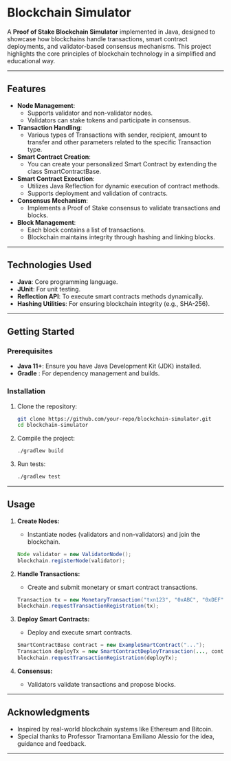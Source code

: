 # Blockchain Simulator

A **Proof of Stake Blockchain Simulator** implemented in Java, designed to showcase how blockchains handle transactions, smart contract deployments, and validator-based consensus mechanisms. This project highlights the core principles of blockchain technology in a simplified and educational way.

---

## Features

- **Node Management**:
  - Supports validator and non-validator nodes.
  - Validators can stake tokens and participate in consensus.
- **Transaction Handling**:
  - Various types of Transactions with sender, recipient, amount to transfer and other parameters related to the specific Transaction type.
- **Smart Contract Creation**:
  - You can create your personalized Smart Contract by extending the class SmartContractBase.
- **Smart Contract Execution**:
  - Utilizes Java Reflection for dynamic execution of contract methods.
  - Supports deployment and validation of contracts.
- **Consensus Mechanism**:
  - Implements a Proof of Stake consensus to validate transactions and blocks.
- **Block Management**:
  - Each block contains a list of transactions.
  - Blockchain maintains integrity through hashing and linking blocks.

---

## Technologies Used

- **Java**: Core programming language.
- **JUnit**: For unit testing.
- **Reflection API**: To execute smart contracts methods dynamically.
- **Hashing Utilities**: For ensuring blockchain integrity (e.g., SHA-256).

---

## Getting Started

### Prerequisites

- **Java 11+**: Ensure you have Java Development Kit (JDK) installed.
- **Gradle** : For dependency management and builds.

### Installation

1. Clone the repository:
   ```bash
   git clone https://github.com/your-repo/blockchain-simulator.git
   cd blockchain-simulator
   ```
2. Compile the project:
   ```bash
   ./gradlew build
   ```
3. Run tests:
   ```bash
   ./gradlew test
   ```

---

## Usage

1. **Create Nodes:**

   - Instantiate nodes (validators and non-validators) and join the blockchain.

   ```java
   Node validator = new ValidatorNode();
   blockchain.registerNode(validator);
   ```

2. **Handle Transactions:**

   - Create and submit monetary or smart contract transactions.

   ```java
   Transaction tx = new MonetaryTransaction("txn123", "0xABC", "0xDEF", 100, 1);
   blockchain.requestTransactionRegistration(tx);
   ```

3. **Deploy Smart Contracts:**

   - Deploy and execute smart contracts.

   ```java
   SmartContractBase contract = new ExampleSmartContract("...");
   Transaction deployTx = new SmartContractDeployTransaction(..., contract, ...);
   blockchain.requestTransactionRegistration(deployTx);
   ```

4. **Consensus:**
   - Validators validate transactions and propose blocks.

---

## Acknowledgments

- Inspired by real-world blockchain systems like Ethereum and Bitcoin.
- Special thanks to Professor Tramontana Emiliano Alessio for the idea, guidance and feedback.

---
